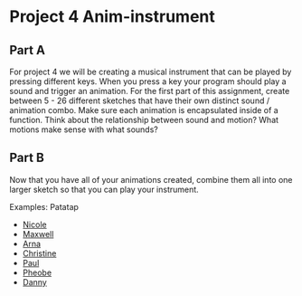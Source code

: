 # Project 4 Anim-instrument

## Part A
For project 4 we will be creating a musical instrument that can be played by pressing different keys. When you press a key your program should play a sound and trigger an animation. For the first part of this assignment, create between 5 - 26 different sketches that have their own distinct sound / animation combo. Make sure each animation is encapsulated inside of a function. Think about the relationship between sound and motion? What motions make sense with what sounds?


## Part B
Now that you have all of your animations created, combine them all into one larger sketch so that you can play your instrument.

Examples:
Patatap


* [Nicole](https://editor.p5js.org/nwang/sketches/BJ07dzc2X)
* [Maxwell](https://editor.p5js.org/maxwell.f26/sketches/Bkh1A0K27)
* [Arna](https://editor.p5js.org/arnachen/sketches/SJ6Pae_i7)
* [Christine](https://editor.p5js.org/cwei1/sketches/HJqoaZZnX)
* [Paul](https://editor.p5js.org/PaulKnipper/sketches/r1S2IgZhX)
* [Pheobe](https://editor.p5js.org/phsu17/sketches/rJTk2xds7)
* [Danny](https://editor.p5js.org/dannygray/sketches/BJTx-4c2Q)
